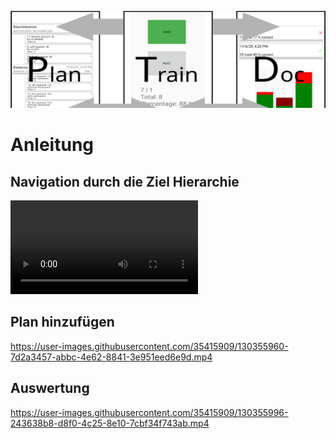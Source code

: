![PTD Logo](images/PlanTrainDoc.svg)

# Anleitung

## Navigation durch die Ziel Hierarchie

![Navigation](https://user-images.githubusercontent.com/35415909/130355911-3984b419-50fd-4cde-a224-dbb41ce45082.mp4)

## Plan hinzufügen

https://user-images.githubusercontent.com/35415909/130355960-7d2a3457-abbc-4e62-8841-3e951eed6e9d.mp4

## Auswertung

https://user-images.githubusercontent.com/35415909/130355996-243638b8-d8f0-4c25-8e10-7cbf34f743ab.mp4

